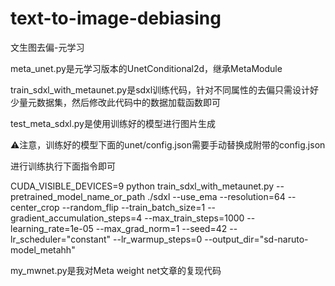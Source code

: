 # text-to-image-debiasing

文生图去偏-元学习

meta_unet.py是元学习版本的UnetConditional2d，继承MetaModule

train_sdxl_with_metaunet.py是sdxl训练代码，针对不同属性的去偏只需设计好少量元数据集，然后修改此代码中的数据加载函数即可

test_meta_sdxl.py是使用训练好的模型进行图片生成

⚠️注意，训练好的模型下面的unet/config.json需要手动替换成附带的config.json

进行训练执行下面指令即可


CUDA_VISIBLE_DEVICES=9 python train_sdxl_with_metaunet.py   --pretrained_model_name_or_path ./sdxl   --use_ema   --resolution=64   --center_crop   --random_flip   --train_batch_size=1   --gradient_accumulation_steps=4   --max_train_steps=1000   --learning_rate=1e-05   --max_grad_norm=1   --seed=42   --lr_scheduler="constant"   --lr_warmup_steps=0   --output_dir="sd-naruto-model_metahh"


my_mwnet.py是我对Meta weight net文章的复现代码

